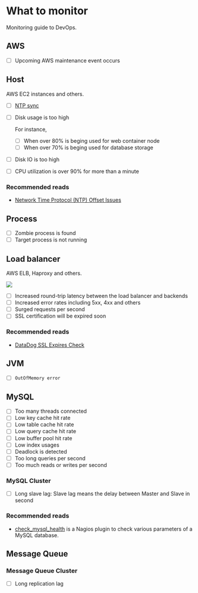 # What to monitor

Monitoring guide to DevOps.

## AWS

- [ ] Upcoming AWS maintenance event occurs

## Host

AWS EC2 instances and others.

- [ ] [NTP sync](https://help.datadoghq.com/hc/en-us/articles/204282095-Network-Time-Protocol-NTP-Offset-Issues)

- [ ] Disk usage is too high

  For instance,

  - [ ] When over 80% is beging used for web container node
  - [ ] When over 70% is beging used for database storage

- [ ] Disk IO is too high

- [ ] CPU utilization is over 90% for more than a minute

### Recommended reads

- [Network Time Protocol (NTP) Offset Issues](https://help.datadoghq.com/hc/en-us/articles/204282095-Network-Time-Protocol-NTP-Offset-Issues)

## Process

- [ ] Zombie process is found
- [ ] Target process is not running

## Load balancer

AWS ELB, Haproxy and others.

![](https://www.evernote.com/l/AAWYHFEJCF1CYLrdmAgKtbfnA1JIr5DQcaMB/image.png)

- [ ] Increased round-trip latency between the load balancer and backends
- [ ] Increased error rates including 5xx, 4xx and others
- [ ] Surged requests per second
- [ ] SSL certification will be expired soon

### Recommended reads

- [DataDog SSL Expires Check](https://workshop.avatarnewyork.com/project/datadog-ssl-expires-check/)

## JVM

- [ ] `OutOfMemory error`

## MySQL

- [ ] Too many threads connected
- [ ] Low key cache hit rate
- [ ] Low table cache hit rate
- [ ] Low query cache hit rate
- [ ] Low buffer pool hit rate
- [ ] Low index usages
- [ ] Deadlock is detected
- [ ] Too long queries per second
- [ ] Too much reads or writes per second

### MySQL Cluster

- [ ] Long slave lag: Slave lag means the delay between Master and Slave in second

### Recommended reads

- [check_mysql_health](https://labs.consol.de/nagios/check_mysql_health/) is a Nagios plugin to check various parameters of a MySQL database.

## Message Queue

### Message Queue Cluster

- [ ] Long replication lag
